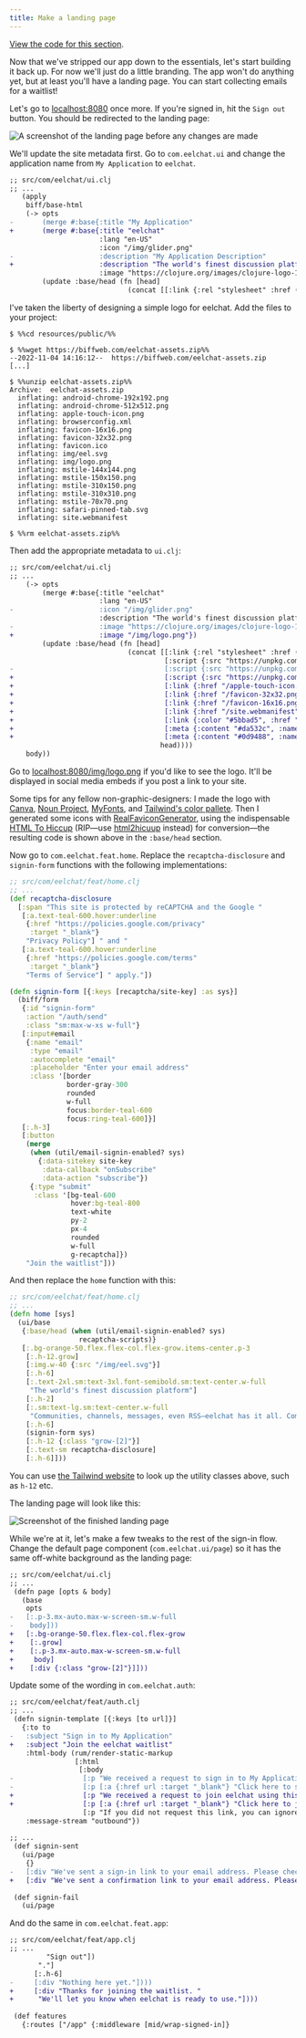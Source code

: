 ```yaml
---
title: Make a landing page
---
```


[View the code for this section](https://github.com/jacobobryant/eelchat/commit/e4bb7b9f12a9b1057d02e462dee12dd8061d038d).

Now that we've stripped our app down to the essentials, let's start building it
back up. For now we'll just do a little branding. The app won't do anything
yet, but at least you'll have a landing page. You can start collecting emails
for a waitlist!

Let's go to [localhost:8080](http://localhost:8080) once more. If you're signed
in, hit the `Sign out` button. You should be redirected to the landing page:

![A screenshot of the landing page before any changes are made](/img/tutorial/landing-page-1.png)

We'll update the site metadata first. Go to `com.eelchat.ui` and change the
application name from `My Application` to `eelchat`.

```diff
;; src/com/eelchat/ui.clj
;; ...
   (apply
    biff/base-html
    (-> opts
-       (merge #:base{:title "My Application"
+       (merge #:base{:title "eelchat"
                      :lang "en-US"
                      :icon "/img/glider.png"
-                     :description "My Application Description"
+                     :description "The world's finest discussion platform."
                      :image "https://clojure.org/images/clojure-logo-120b.png"})
        (update :base/head (fn [head]
                             (concat [[:link {:rel "stylesheet" :href (css-path)}]
```

I've taken the liberty of designing a simple logo for eelchat. Add the files to your project:

```plaintext
$ %%cd resources/public/%%

$ %%wget https://biffweb.com/eelchat-assets.zip%%
--2022-11-04 14:16:12--  https://biffweb.com/eelchat-assets.zip
[...]

$ %%unzip eelchat-assets.zip%%
Archive:  eelchat-assets.zip
  inflating: android-chrome-192x192.png
  inflating: android-chrome-512x512.png
  inflating: apple-touch-icon.png
  inflating: browserconfig.xml
  inflating: favicon-16x16.png
  inflating: favicon-32x32.png
  inflating: favicon.ico
  inflating: img/eel.svg
  inflating: img/logo.png
  inflating: mstile-144x144.png
  inflating: mstile-150x150.png
  inflating: mstile-310x150.png
  inflating: mstile-310x310.png
  inflating: mstile-70x70.png
  inflating: safari-pinned-tab.svg
  inflating: site.webmanifest

$ %%rm eelchat-assets.zip%%
```

Then add the appropriate metadata to `ui.clj`:

```diff
;; src/com/eelchat/ui.clj
;; ...
    (-> opts
        (merge #:base{:title "eelchat"
                      :lang "en-US"
-                     :icon "/img/glider.png"
                      :description "The world's finest discussion platform."
-                     :image "https://clojure.org/images/clojure-logo-120b.png"})
+                     :image "/img/logo.png"})
        (update :base/head (fn [head]
                             (concat [[:link {:rel "stylesheet" :href (css-path)}]
                                      [:script {:src "https://unpkg.com/htmx.org@1.6.1"}]
-                                     [:script {:src "https://unpkg.com/hyperscript.org@0.9.3"}]]
+                                     [:script {:src "https://unpkg.com/hyperscript.org@0.9.3"}]
+                                     [:link {:href "/apple-touch-icon.png", :sizes "180x180", :rel "apple-touch-icon"}]
+                                     [:link {:href "/favicon-32x32.png", :sizes "32x32", :type "image/png", :rel "icon"}]
+                                     [:link {:href "/favicon-16x16.png", :sizes "16x16", :type "image/png", :rel "icon"}]
+                                     [:link {:href "/site.webmanifest", :rel "manifest"}]
+                                     [:link {:color "#5bbad5", :href "/safari-pinned-tab.svg", :rel "mask-icon"}]
+                                     [:meta {:content "#da532c", :name "msapplication-TileColor"}]
+                                     [:meta {:content "#0d9488", :name "theme-color"}]]
                                     head))))
    body))
```

Go to [localhost:8080/img/logo.png](http://localhost:8080/img/logo.png) if
you'd like to see the logo. It'll be displayed in social media embeds if you
post a link to your site.

Some tips for any fellow non-graphic-designers: I made the logo with
[Canva](https://www.canva.com/), [Noun Project](https://thenounproject.com/),
[MyFonts](https://www.myfonts.com/), and
[Tailwind's color pallete](https://tailwindcss.com/docs/customizing-colors). Then I generated some icons
with [RealFaviconGenerator](https://realfavicongenerator.net), using the
indispensable [HTML To Hiccup](https://htmltohiccup.herokuapp.com/)
(RIP—use [html2hicuup](http://html2hiccup.buttercloud.com/) instead)
for conversion—the resulting code is shown above in the `:base/head` section.

Now go to `com.eelchat.feat.home`. Replace the `recaptcha-disclosure` and `signin-form` functions with
the following implementations:

```clojure
;; src/com/eelchat/feat/home.clj
;; ...
(def recaptcha-disclosure
  [:span "This site is protected by reCAPTCHA and the Google "
   [:a.text-teal-600.hover:underline
    {:href "https://policies.google.com/privacy"
     :target "_blank"}
    "Privacy Policy"] " and "
   [:a.text-teal-600.hover:underline
    {:href "https://policies.google.com/terms"
     :target "_blank"}
    "Terms of Service"] " apply."])

(defn signin-form [{:keys [recaptcha/site-key] :as sys}]
  (biff/form
   {:id "signin-form"
    :action "/auth/send"
    :class "sm:max-w-xs w-full"}
   [:input#email
    {:name "email"
     :type "email"
     :autocomplete "email"
     :placeholder "Enter your email address"
     :class '[border
              border-gray-300
              rounded
              w-full
              focus:border-teal-600
              focus:ring-teal-600]}]
   [:.h-3]
   [:button
    (merge
     (when (util/email-signin-enabled? sys)
       {:data-sitekey site-key
        :data-callback "onSubscribe"
        :data-action "subscribe"})
     {:type "submit"
      :class '[bg-teal-600
               hover:bg-teal-800
               text-white
               py-2
               px-4
               rounded
               w-full
               g-recaptcha]})
    "Join the waitlist"]))
```

And then replace the `home` function with this:

```clojure
;; src/com/eelchat/feat/home.clj
;; ...
(defn home [sys]
  (ui/base
   {:base/head (when (util/email-signin-enabled? sys)
                 recaptcha-scripts)}
   [:.bg-orange-50.flex.flex-col.flex-grow.items-center.p-3
    [:.h-12.grow]
    [:img.w-40 {:src "/img/eel.svg"}]
    [:.h-6]
    [:.text-2xl.sm:text-3xl.font-semibold.sm:text-center.w-full
     "The world's finest discussion platform"]
    [:.h-2]
    [:.sm:text-lg.sm:text-center.w-full
     "Communities, channels, messages, even RSS—eelchat has it all. Coming soon."]
    [:.h-6]
    (signin-form sys)
    [:.h-12 {:class "grow-[2]"}]
    [:.text-sm recaptcha-disclosure]
    [:.h-6]]))
```

You can use [the Tailwind website](https://tailwindcss.com/) to look up
the utility classes above, such as `h-12` etc.

The landing page will look like this:

![Screenshot of the finished landing page](/img/tutorial/landing-page-2.png)

While we're at it, let's make a few tweaks to the rest of the sign-in flow. Change the default
page component (`com.eelchat.ui/page`) so it has the same off-white background as the landing page:

```diff
;; src/com/eelchat/ui.clj
;; ...
 (defn page [opts & body]
   (base
    opts
-   [:.p-3.mx-auto.max-w-screen-sm.w-full
-    body]))
+   [:.bg-orange-50.flex.flex-col.flex-grow
+    [:.grow]
+    [:.p-3.mx-auto.max-w-screen-sm.w-full
+     body]
+    [:div {:class "grow-[2]"}]]))
```

Update some of the wording in `com.eelchat.auth`:

```diff
;; src/com/eelchat/feat/auth.clj
;; ...
 (defn signin-template [{:keys [to url]}]
   {:to to
-   :subject "Sign in to My Application"
+   :subject "Join the eelchat waitlist"
    :html-body (rum/render-static-markup
                [:html
                 [:body
-                 [:p "We received a request to sign in to My Application using this email address."]
-                 [:p [:a {:href url :target "_blank"} "Click here to sign in."]]
+                 [:p "We received a request to join eelchat using this email address."]
+                 [:p [:a {:href url :target "_blank"} "Click here to join the waitlist."]]
                  [:p "If you did not request this link, you can ignore this email."]]])
    :message-stream "outbound"})
 
;; ...
 (def signin-sent
   (ui/page
    {}
-   [:div "We've sent a sign-in link to your email address. Please check your inbox."]))
+   [:div "We've sent a confirmation link to your email address. Please check your inbox."]))
 
 (def signin-fail
   (ui/page
```

And do the same in `com.eelchat.feat.app`:

```diff
;; src/com/eelchat/feat/app.clj
;; ...
         "Sign out"])
       "."]
      [:.h-6]
-     [:div "Nothing here yet."])))
+     [:div "Thanks for joining the waitlist. "
+      "We'll let you know when eelchat is ready to use."])))
 
 (def features
   {:routes ["/app" {:middleware [mid/wrap-signed-in]}
```
